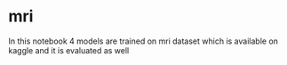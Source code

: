 # mri
In this notebook 4 models are trained on mri dataset which is available on kaggle and it is evaluated as well 
